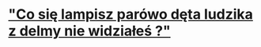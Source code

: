 <!DOCTYPE html>
<html lang="en">
<head>
    <meta author name="Bartosz Chmielewski">
    <meta charset="UTF-8">
    <meta name="viewport" content="width=device-width, initial-scale=1.0">
    <title>Tworzenie tabeli</title>
    <style>
 table{ border: 3px solid rgb(0, 0, 0);}
    </style>
<script>
alert("Tworzenie tabeli")
    alert("siema cwelu")
</script>
</head>
<body>
    <h1><u>"Co się lampisz parówo dęta ludzika z delmy nie widziałeś ?"</u></h1>
</body>
</html>
